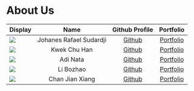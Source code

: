 # About Us

Display | Name | Github Profile | Portfolio 
--------|:----:|:--------------:|:---------:
![](https://via.placeholder.com/100.png?text=Photo) | Johanes Rafael Sudardji | [Github](https://github.com/johanesrafael.git) | [Portfolio](docs/team/AboutUs.md)
![](https://avatars.githubusercontent.com/chuhann) | Kwek Chu Han | [Github](https://github.com/chuhann) | [Portfolio](docs/team/AboutUs.md)
![](https://avatars2.githubusercontent.com/u/48993548?s=460&u=f395740695277baf91ee2ff07b65bbe90b486302&v=4) | Adi Nata | [Github](https://github.com/adinata15) | [Portfolio](https://www.linkedin.com/in/adinata-tan99/)
![](https://avatars2.githubusercontent.com/u/26886705?s=100&v=4) | Li Bozhao | [Github](https://github.com/) | [Portfolio](docs/team/AboutUs.md)
![](https://avatars1.githubusercontent.com/u/60291742?s=100&u=3a1d97f66f94074b478308e1ffdc734fcbf6de61&v=4) | Chan Jian Xiang | [Github](https://github.com/scjx123) | [Portfolio](docs/team/AboutUs.md)

